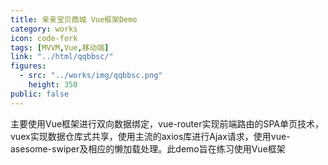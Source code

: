```yaml
---
title: 亲亲宝贝商城 Vue框架Demo
category: works
icon: code-fork
tags: [MVVM,Vue,移动端]
link: "../html/qqbbsc/"
figures:
  - src: "../works/img/qqbbsc.png"
    height: 350
public: false
---
```


主要使用Vue框架进行双向数据绑定，vue-router实现前端路由的SPA单页技术，vuex实现数据仓库式共享，使用主流的axios库进行Ajax请求，使用vue-asesome-swiper及相应的懒加载处理。此demo旨在练习使用Vue框架

